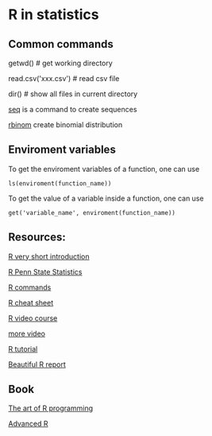 # R in statistics
## Common commands 
getwd() # get working directory

read.csv('xxx.csv') # read csv file

dir() # show all files in current directory

[seq](https://www.rdocumentation.org/packages/base/versions/3.6.1/topics/seq) is a command to create sequences 

[rbinom](https://www.rdocumentation.org/packages/base/versions/3.6.1/topics/seq) create binomial distribution

## Enviroment variables
To get the enviroment variables of a function, one can use
```
ls(enviroment(function_name))
```
To get the value of a variable inside a function, one can use
```
get('variable_name', enviroment(function_name))
```

## Resources:

[R very short introduction](https://cran.r-project.org/doc/contrib/Torfs+Brauer-Short-R-Intro.pdf)

[R Penn State Statistics](https://newonlinecourses.science.psu.edu/stat484/node/204/)

[R commands](https://d396qusza40orc.cloudfront.net/statistics/lab_resources/RCommands.html)

[R cheat sheet](https://cran.r-project.org/doc/contrib/Short-refcard.pdf)

[R video course](https://www.pluralsight.com/courses/r-programming-fundamentals)

[more video](https://www.youtube.com/playlist?list=PLcgz5kNZFCkzSyBG3H-rUaPHoBXgijHfC)

[R tutorial](https://www.tutorialspoint.com/r/index.htm)

[Beautiful R report](http://swcarpentry.github.io/r-novice-gapminder/)


## Book
[The art of R programming](http://diytranscriptomics.com/Reading/files/The%20Art%20of%20R%20Programming.pdf)

[Advanced R](https://englianhu.files.wordpress.com/2016/05/advanced-r.pdf)

